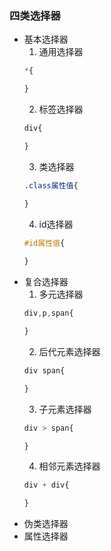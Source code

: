 ### 四类选择器
* 基本选择器  
    1. 通用选择器
    ````css
    *{

    }
    ````
    2. 标签选择器
    ````css
    div{

    }
    ````
    3. 类选择器
    ````css
    .class属性值{

    }
    ````
    4. id选择器
    ````css
    #id属性值{
        
    }
    ````
* 复合选择器  
    1. 多元选择器
    ````css
    div,p,span{

    }
    ````
    2. 后代元素选择器
    ````css
    div span{

    }
    ````
    3. 子元素选择器
    ````css
    div > span{

    }
    ````
    4. 相邻元素选择器
    ````css
    div + div{

    }
    ````
* 伪类选择器
* 属性选择器
